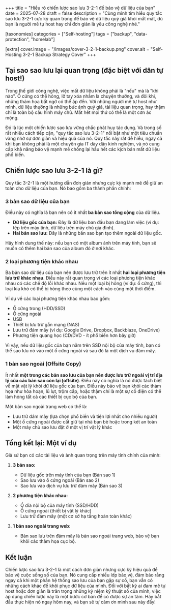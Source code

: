 +++
title = "Hiểu rõ chiến lược sao lưu 3-2-1 để bảo vệ dữ liệu của bạn"
date = 2025-07-28
draft = false
description = "Cùng mình tìm hiểu quy tắc sao lưu 3-2-1 cực kỳ quan trọng để bảo vệ dữ liệu quý giá khỏi mất mát, dù bạn là người mê tự host hay chỉ đơn giản là yêu công nghệ nhé."

[taxonomies]
categories = ["Self-hosting"]
tags = ["backup", "data-protection", "homelab"]

[extra]
cover.image = "/images/cover-3-2-1-backup.png"
cover.alt = "Self-Hosting 3-2-1 Backup Strategy Cover"
+++

## Tại sao sao lưu lại quan trọng (đặc biệt với dân tự host!)

Trong thế giới công nghệ, việc mất dữ liệu không phải là "nếu" mà là "khi nào". Ổ cứng có thể hỏng, lỡ tay xóa nhầm là chuyện thường, và đôi khi, những thảm họa bất ngờ có thể ập đến. Với những người mê tự host như mình, dữ liệu thường là những bức ảnh quý giá, tài liệu quan trọng, hay thậm chí là toàn bộ cấu hình máy chủ. Mất hết mọi thứ có thể là một cơn ác mộng.

Đó là lúc một chiến lược sao lưu vững chắc phát huy tác dụng. Và trong số rất nhiều cách tiếp cận, "quy tắc sao lưu 3-2-1" nổi bật như một tiêu chuẩn vàng nhờ sự đơn giản và hiệu quả của nó. Quy tắc này rất dễ hiểu, ngay cả khi bạn không phải là một chuyên gia IT dày dặn kinh nghiệm, và nó cung cấp khả năng bảo vệ mạnh mẽ chống lại hầu hết các kịch bản mất dữ liệu phổ biến.

## Chiến lược sao lưu 3-2-1 là gì?

Quy tắc 3-2-1 là một hướng dẫn đơn giản nhưng cực kỳ mạnh mẽ để giữ an toàn cho dữ liệu của bạn. Nó bao gồm ba thành phần chính:

### 3 bản sao dữ liệu của bạn

Điều này có nghĩa là bạn nên có ít nhất **ba bản sao tổng cộng** của dữ liệu.
*   **Dữ liệu gốc của bạn:** Đây là dữ liệu ban đầu bạn đang làm việc (ví dụ: tệp trên máy tính, dữ liệu trên máy chủ gia đình).
*   **Hai bản sao lưu:** Đây là những bản sao bạn tạo thêm ngoài dữ liệu gốc.

Hãy hình dung thế này: nếu bạn có một album ảnh trên máy tính, bạn sẽ muốn có thêm hai bản sao của album đó ở nơi khác.

### 2 loại phương tiện khác nhau

Ba bản sao dữ liệu của bạn nên được lưu trữ trên ít nhất **hai loại phương tiện lưu trữ khác nhau**. Điều này rất quan trọng vì các loại phương tiện khác nhau có các chế độ lỗi khác nhau. Nếu một loại bị hỏng (ví dụ: ổ cứng), thì loại kia khó có thể bị hỏng theo cùng một cách vào cùng một thời điểm.

Ví dụ về các loại phương tiện khác nhau bao gồm:
*   Ổ cứng trong (HDD/SSD)
*   Ổ cứng ngoài
*   USB
*   Thiết bị lưu trữ gắn mạng (NAS)
*   Lưu trữ đám mây (ví dụ: Google Drive, Dropbox, Backblaze, OneDrive)
*   Phương tiện quang học (CD/DVD - ít phổ biến hơn bây giờ)

Vì vậy, nếu dữ liệu gốc của bạn nằm trên SSD nội bộ của máy tính, bạn có thể sao lưu nó vào một ổ cứng ngoài và sau đó là một dịch vụ đám mây.

### 1 bản sao ngoài (Offsite Copy)

Ít nhất **một trong các bản sao lưu của bạn nên được lưu trữ ngoài vị trí địa lý của các bản sao còn lại (offsite)**. Điều này có nghĩa là nó được tách biệt về mặt vật lý khỏi dữ liệu gốc của bạn. Điều này bảo vệ bạn khỏi các thảm họa như hỏa hoạn, lũ lụt, trộm cắp, hoặc thậm chí là một sự cố điện có thể làm hỏng tất cả các thiết bị cục bộ của bạn.

Một bản sao ngoài trang web có thể là:
*   Lưu trữ đám mây (lựa chọn phổ biến và tiện lợi nhất cho nhiều người)
*   Một ổ cứng ngoài được cất giữ tại nhà bạn bè hoặc trong két an toàn
*   Một máy chủ sao lưu đặt ở một vị trí vật lý khác

## Tổng kết lại: Một ví dụ

Giả sử bạn có các tài liệu và ảnh quan trọng trên máy tính chính của mình:

1.  **3 bản sao:**
    *   Dữ liệu gốc trên máy tính của bạn (Bản sao 1)
    *   Sao lưu vào ổ cứng ngoài (Bản sao 2)
    *   Sao lưu vào dịch vụ lưu trữ đám mây (Bản sao 3)

2.  **2 phương tiện khác nhau:**
    *   Ổ đĩa nội bộ của máy tính (SSD/HDD)
    *   Ổ cứng ngoài (thiết bị vật lý khác)
    *   Lưu trữ đám mây (một cơ sở hạ tầng hoàn toàn khác)

3.  **1 bản sao ngoài trang web:**
    *   Bản sao lưu trên đám mây là bản sao ngoài trang web, bảo vệ bạn khỏi các thảm họa cục bộ.

## Kết luận

Chiến lược sao lưu 3-2-1 là một cách đơn giản nhưng cực kỳ hiệu quả để bảo vệ cuộc sống số của bạn. Nó cung cấp nhiều lớp bảo vệ, đảm bảo rằng ngay cả khi một phần hệ thống sao lưu của bạn gặp sự cố, bạn vẫn có những cách khác để khôi phục dữ liệu của mình. Đối với bất kỳ ai đam mê tự host hoặc đơn giản là trân trọng những kỷ niệm kỹ thuật số của mình, việc áp dụng chiến lược này là một bước cơ bản để có được sự an tâm. Hãy bắt đầu thực hiện nó ngay hôm nay, và bạn sẽ tự cảm ơn mình sau này đấy!
